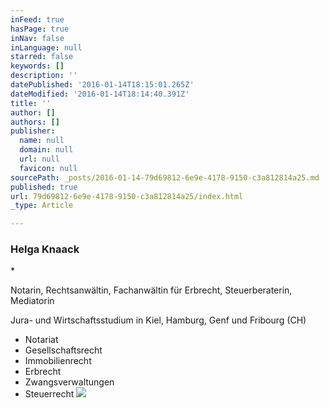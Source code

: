 ```yaml
---
inFeed: true
hasPage: true
inNav: false
inLanguage: null
starred: false
keywords: []
description: ''
datePublished: '2016-01-14T18:15:01.265Z'
dateModified: '2016-01-14T18:14:40.391Z'
title: ''
author: []
authors: []
publisher:
  name: null
  domain: null
  url: null
  favicon: null
sourcePath: _posts/2016-01-14-79d69812-6e9e-4178-9150-c3a812814a25.md
published: true
url: 79d69812-6e9e-4178-9150-c3a812814a25/index.html
_type: Article

---
```

### Helga Knaack

\*

Notarin, Rechtsanwältin, Fachanwältin für Erbrecht, Steuerberaterin, Mediatorin 

Jura- und Wirtschaftsstudium in Kiel, Hamburg, Genf und Fribourg (CH)

* Notariat 
* Gesellschaftsrecht 
* Immobilienrecht 
* Erbrecht 
* Zwangsverwaltungen 
* Steuerrecht ![](https://the-grid-user-content.s3-us-west-2.amazonaws.com/80aa5dcd-f9fb-45e2-9ca8-c62d72f0a92a.png)
